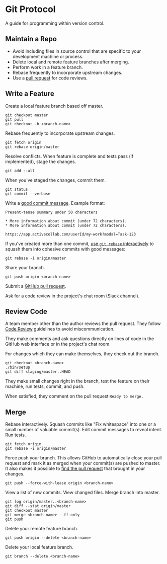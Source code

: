 Git Protocol
============

A guide for programming within version control.

Maintain a Repo
---------------

* Avoid including files in source control that are specific to your
  development machine or process.
* Delete local and remote feature branches after merging.
* Perform work in a feature branch.
* Rebase frequently to incorporate upstream changes.
* Use a [pull request] for code reviews.

[pull request]: https://help.github.com/articles/using-pull-requests/

Write a Feature
---------------

Create a local feature branch based off master.

```
git checkout master
git pull
git checkout -b <branch-name>
```

Rebase frequently to incorporate upstream changes.

```
git fetch origin
git rebase origin/master
```

Resolve conflicts. When feature is complete and tests pass (if implemented), stage the changes.

```
git add --all
```

When you've staged the changes, commit them.

```
git status
git commit --verbose
```

Write a [good commit message]. Example format:

```
Present-tense summary under 50 characters

* More information about commit (under 72 characters).
* More information about commit (under 72 characters).

https://app.activecollab.com/userId/my-work?modal=Task-123
```

If you've created more than one commit,
[use `git rebase` interactively](https://help.github.com/articles/about-git-rebase/)
to squash them into cohesive commits with good messages:

```
git rebase -i origin/master
```

Share your branch.

```
git push origin <branch-name>
```

Submit a [GitHub pull request].

Ask for a code review in the project's chat room (Slack channel).

[good commit message]: http://tbaggery.com/2008/04/19/a-note-about-git-commit-messages.html
[GitHub pull request]: https://help.github.com/articles/using-pull-requests/

Review Code
-----------

A team member other than the author reviews the pull request. They follow
[Code Review](/code-review) guidelines to avoid
miscommunication.

They make comments and ask questions directly on lines of code in the GitHub
web interface or in the project's chat room.

For changes which they can make themselves, they check out the branch.

```
git checkout <branch-name>
./bin/setup
git diff staging/master..HEAD
```

They make small changes right in the branch, test the feature on their machine,
run tests, commit, and push.

When satisfied, they comment on the pull request `Ready to merge.`

Merge
-----

Rebase interactively. Squash commits like "Fix whitespace" into one or a
small number of valuable commit(s). Edit commit messages to reveal intent. Run
tests.

```
git fetch origin
git rebase -i origin/master
```

Force push your branch. This allows GitHub to automatically close your pull
request and mark it as merged when your commit(s) are pushed to master. It also
 makes it possible to [find the pull request] that brought in your changes.

```
git push --force-with-lease origin <branch-name>
```

View a list of new commits. View changed files. Merge branch into master.

```
git log origin/master..<branch-name>
git diff --stat origin/master
git checkout master
git merge <branch-name> --ff-only
git push
```

Delete your remote feature branch.

```
git push origin --delete <branch-name>
```

Delete your local feature branch.

```
git branch --delete <branch-name>
```

[find the pull request]: http://stackoverflow.com/a/17819027
